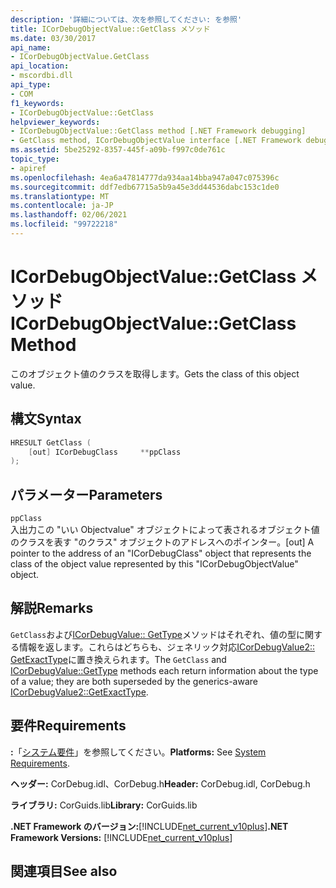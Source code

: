 ```yaml
---
description: '詳細については、次を参照してください: を参照'
title: ICorDebugObjectValue::GetClass メソッド
ms.date: 03/30/2017
api_name:
- ICorDebugObjectValue.GetClass
api_location:
- mscordbi.dll
api_type:
- COM
f1_keywords:
- ICorDebugObjectValue::GetClass
helpviewer_keywords:
- ICorDebugObjectValue::GetClass method [.NET Framework debugging]
- GetClass method, ICorDebugObjectValue interface [.NET Framework debugging]
ms.assetid: 5be25292-8357-445f-a09b-f997c0de761c
topic_type:
- apiref
ms.openlocfilehash: 4ea6a47814777da934aa14bba947a047c075396c
ms.sourcegitcommit: ddf7edb67715a5b9a45e3dd44536dabc153c1de0
ms.translationtype: MT
ms.contentlocale: ja-JP
ms.lasthandoff: 02/06/2021
ms.locfileid: "99722218"
---
```

# <a name="icordebugobjectvaluegetclass-method"></a><span data-ttu-id="17077-103">ICorDebugObjectValue::GetClass メソッド</span><span class="sxs-lookup"><span data-stu-id="17077-103">ICorDebugObjectValue::GetClass Method</span></span>

<span data-ttu-id="17077-104">このオブジェクト値のクラスを取得します。</span><span class="sxs-lookup"><span data-stu-id="17077-104">Gets the class of this object value.</span></span>  
  
## <a name="syntax"></a><span data-ttu-id="17077-105">構文</span><span class="sxs-lookup"><span data-stu-id="17077-105">Syntax</span></span>  
  
```cpp  
HRESULT GetClass (  
    [out] ICorDebugClass     **ppClass  
);  
```  
  
## <a name="parameters"></a><span data-ttu-id="17077-106">パラメーター</span><span class="sxs-lookup"><span data-stu-id="17077-106">Parameters</span></span>  

 `ppClass`  
 <span data-ttu-id="17077-107">入出力この "いい Objectvalue" オブジェクトによって表されるオブジェクト値のクラスを表す "のクラス" オブジェクトのアドレスへのポインター。</span><span class="sxs-lookup"><span data-stu-id="17077-107">[out] A pointer to the address of an "ICorDebugClass" object that represents the class of the object value represented by this "ICorDebugObjectValue" object.</span></span>  
  
## <a name="remarks"></a><span data-ttu-id="17077-108">解説</span><span class="sxs-lookup"><span data-stu-id="17077-108">Remarks</span></span>  

 <span data-ttu-id="17077-109">`GetClass`および[ICorDebugValue:: GetType](icordebugvalue-gettype-method.md)メソッドはそれぞれ、値の型に関する情報を返します。これらはどちらも、ジェネリック対応[ICorDebugValue2:: GetExactType](icordebugvalue2-getexacttype-method.md)に置き換えられます。</span><span class="sxs-lookup"><span data-stu-id="17077-109">The `GetClass` and [ICorDebugValue::GetType](icordebugvalue-gettype-method.md) methods each return information about the type of a value; they are both superseded by the generics-aware [ICorDebugValue2::GetExactType](icordebugvalue2-getexacttype-method.md).</span></span>  
  
## <a name="requirements"></a><span data-ttu-id="17077-110">要件</span><span class="sxs-lookup"><span data-stu-id="17077-110">Requirements</span></span>  

 <span data-ttu-id="17077-111">**:**「[システム要件](../../get-started/system-requirements.md)」を参照してください。</span><span class="sxs-lookup"><span data-stu-id="17077-111">**Platforms:** See [System Requirements](../../get-started/system-requirements.md).</span></span>  
  
 <span data-ttu-id="17077-112">**ヘッダー:** CorDebug.idl、CorDebug.h</span><span class="sxs-lookup"><span data-stu-id="17077-112">**Header:** CorDebug.idl, CorDebug.h</span></span>  
  
 <span data-ttu-id="17077-113">**ライブラリ:** CorGuids.lib</span><span class="sxs-lookup"><span data-stu-id="17077-113">**Library:** CorGuids.lib</span></span>  
  
 <span data-ttu-id="17077-114">**.NET Framework のバージョン:**[!INCLUDE[net_current_v10plus](../../../../includes/net-current-v10plus-md.md)]</span><span class="sxs-lookup"><span data-stu-id="17077-114">**.NET Framework Versions:** [!INCLUDE[net_current_v10plus](../../../../includes/net-current-v10plus-md.md)]</span></span>  
  
## <a name="see-also"></a><span data-ttu-id="17077-115">関連項目</span><span class="sxs-lookup"><span data-stu-id="17077-115">See also</span></span>
